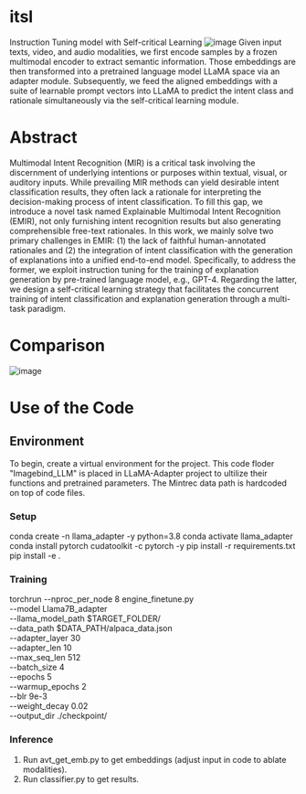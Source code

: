 # itsl
Instruction Tuning model with Self-critical Learning
![image](https://github.com/mike5stu/itsl/assets/166886594/22dc73f3-e751-4b92-99cd-8598666af304)
Given input texts, video, and audio modalities, we first encode samples by a frozen multimodal encoder to extract semantic information. Those embeddings are then transformed into a pretrained language model LLaMA space via an adapter module. 
Subsequently, we feed the aligned embeddings with a suite of learnable prompt vectors into LLaMA to predict the intent class and rationale simultaneously via the self-critical learning module.

# Abstract
Multimodal Intent Recognition (MIR) is a critical task involving the discernment of underlying intentions or purposes within textual, visual, or auditory inputs. While prevailing MIR methods can yield desirable intent classification results, they often lack a  rationale for interpreting the decision-making process of intent classification. To fill this gap, we introduce a novel task named Explainable Multimodal Intent Recognition (EMIR),  not only furnishing intent recognition results but also generating comprehensible free-text rationales. In this work, we mainly solve two primary challenges in EMIR: (1) the lack of faithful human-annotated rationales and (2) the integration of intent classification with the generation of explanations into a unified end-to-end model. Specifically, to address the former, we exploit instruction tuning for the training of explanation generation by pre-trained language model, e.g., GPT-$4$. Regarding the latter, we design a self-critical learning strategy that facilitates the concurrent training of intent classification and explanation generation through a multi-task paradigm. 

# Comparison
![image](https://github.com/mike5stu/itsl/assets/166886594/6eb273d5-973a-498c-aefd-a9bb1287a951)

# Use of the Code
## Environment
To begin, create a virtual environment for the project. This code floder "Imagebind_LLM" is placed in LLaMA-Adapter project to ultilize their functions and pretrained parameters. The Mintrec data path is hardcoded on top of code files.

### Setup
conda create -n llama_adapter -y python=3.8
conda activate llama_adapter
conda install pytorch cudatoolkit -c pytorch -y
pip install -r requirements.txt
pip install -e .

### Training
torchrun --nproc_per_node 8 engine_finetune.py \
         --model Llama7B_adapter \
         --llama_model_path $TARGET_FOLDER/ \
         --data_path $DATA_PATH/alpaca_data.json \
         --adapter_layer 30 \
         --adapter_len 10 \
         --max_seq_len 512 \
         --batch_size 4 \
         --epochs 5 \
         --warmup_epochs 2 \
         --blr 9e-3 \
         --weight_decay 0.02 \
         --output_dir ./checkpoint/

### Inference
1. Run avt_get_emb.py to get embeddings (adjust input in code to ablate modalities).
2. Run classifier.py to get results.
